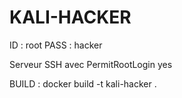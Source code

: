 # KALI-HACKER
ID : root
PASS : hacker

Serveur SSH avec PermitRootLogin yes

BUILD : 
docker build -t kali-hacker .
